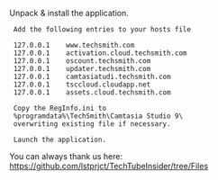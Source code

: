 Unpack & install the application.

     Add the following entries to your hosts file

     127.0.0.1    www.techsmith.com
     127.0.0.1    activation.cloud.techsmith.com
     127.0.0.1    oscount.techsmith.com
     127.0.0.1    updater.techsmith.com
     127.0.0.1    camtasiatudi.techsmith.com
     127.0.0.1    tsccloud.cloudapp.net
     127.0.0.1    assets.cloud.techsmith.com

     Copy the RegInfo.ini to
     %programdata%\TechSmith\Camtasia Studio 9\
     overwriting existing file if necessary.

     Launch the application.



You can always thank us here:  https://github.com/lstprjct/TechTubeInsider/tree/Files
